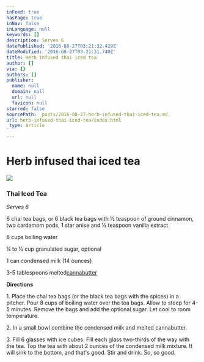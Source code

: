 ```yaml
---
inFeed: true
hasPage: true
inNav: false
inLanguage: null
keywords: []
description: Serves 6
datePublished: '2016-08-27T03:21:32.429Z'
dateModified: '2016-08-27T03:21:31.740Z'
title: Herb infused thai iced tea
author: []
via: {}
authors: []
publisher:
  name: null
  domain: null
  url: null
  favicon: null
starred: false
sourcePath: _posts/2016-08-27-herb-infused-thai-iced-tea.md
url: herb-infused-thai-iced-tea/index.html
_type: Article

---
```

# Herb infused thai iced tea
![](https://the-grid-user-content.s3-us-west-2.amazonaws.com/ba5b9a30-fd38-4437-b4cc-705474a7c403.jpg)

### Thai Iced Tea

_Serves 6_

6 chai tea bags, or 6 black tea bags with ½ teaspoon of ground cinnamon, two cardamom pods, 1 star anise and ½ teaspoon vanilla extract

8 cups boiling water

¼ to ½ cup granulated sugar, optional

1 can condensed milk (14 ounces)

3-5 tablespoons melted[cannabutter][0]

**Directions**

1\. Place the chai tea bags (or the black tea bags with the spices) in a pitcher. Pour 8 cups of boiling water over the tea bags. Allow to steep for 4-5 minutes. Remove the bags and add the optional sugar. Let cool to room temperature.

2\. In a small bowl combine the condensed milk and melted cannabutter.

3\. Fill 6 glasses with ice cubes. Fill each glass two-thirds of the way with the tea. Top the tea with about 2 ounces of the condensed milk mixture. It will sink to the bottom, and that's good. Stir and drink. So, so good.

[0]: http://www.thecannabist.co/2013/12/27/kitchenweed/1244/ "Kitchen Kush: The best cannabutter in America? Yep, in just 7 easy steps"